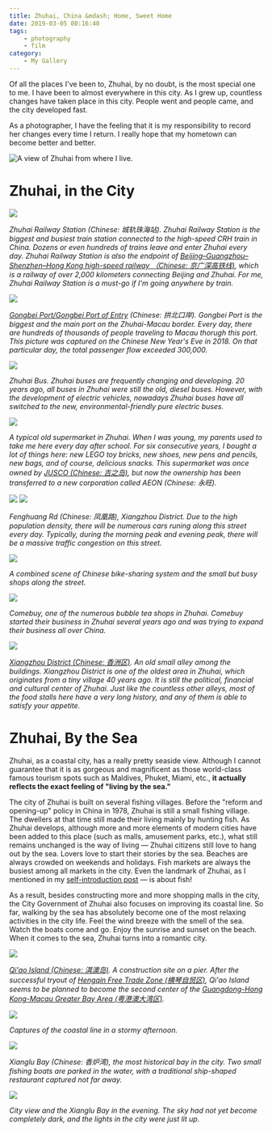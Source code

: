 ```yaml
---
title: Zhuhai, China &mdash; Home, Sweet Home
date: 2019-03-05 00:16:40
tags: 
    - photography 
    - film
category: 
    - My Gallery
---
```


Of all the places I've been to, Zhuhai, by no doubt, is the most special one to me. I have been to almost everywhere in this city. As I grew up, countless changes have taken place in this city. People went and people came, and the city developed fast.

As a photographer, I have the feeling that it is my responsibility to record her changes every time I return. I really hope that my hometown can become better and better.

![A view of Zhuhai from where I live.](/images/RZH5858post.jpg)

<!-- more -->

# Zhuhai, in the City

![](/images/RZH6144post.jpg)

*Zhuhai Railway Station (Chinese: 城轨珠海站). Zhuhai Railway Station is the biggest and busiest train station connected to the high-speed CRH train in China. Dozens or even hundreds of trains leave and enter Zhuhai every day. Zhuhai Railway Station is also the endpoint of [Beijing–Guangzhou–Shenzhen–Hong Kong high-speed railway （Chinese: 京广深高铁线)](https://en.wikipedia.org/wiki/Beijing%E2%80%93Guangzhou_high-speed_railway), which is a railway of over 2,000 kilometers connecting Beijing and Zhuhai. For me, Zhuhai Railway Station is a must-go if I'm going anywhere by train.*

![](/images/DSC03585.jpg)

*[Gongbei Port/Gongbei Port of Entry](https://en.wikipedia.org/wiki/Gongbei_Port_of_Entry) (Chinese: 拱北口岸). Gongbei Port is the biggest and the main port on the Zhuhai-Macau border. Every day, there are hundreds of thousands of people traveling to Macau thorugh this port. This picture was captured on the Chinese New Year's Eve in 2018. On that particular day, the total passenger flow exceeded 300,000.*

![](/images/RZH5966post.jpg)

*Zhuhai Bus. Zhuhai buses are frequently changing and developing. 20 years ago, all buses in Zhuhai were still the old, diesel buses. However, with the development of electric vehicles, nowadays Zhuhai buses have all switched to the new, environmental-friendly pure electric buses.*

![](/images/DSC00071-11.jpg)

*A typical old supermarket in Zhuhai. When I was young, my parents used to take me here every day after school. For six consecutive years, I bought a lot of things here: new LEGO toy bricks, new shoes, new pens and pencils, new bags, and of course, delicious snacks. This supermarket was once owned by [JUSCO (Chinese: 吉之岛)](https://en.wikipedia.org/wiki/JUSCO), but now the ownership has been transferred to a new corporation called AEON (Chinese: 永旺).*

![](/images/DSC00000.jpg)
![](/images/DSC00066-8.jpg)

*Fenghuang Rd (Chinese: 凤凰路), Xiangzhou District. Due to the high population density, there will be numerous cars runing along this street every day. Typically, during the morning peak and evening peak, there will be a massive traffic congestion on this street.*

![](/images/RZH5860post.jpg)

*A combined scene of Chinese bike-sharing system and the small but busy shops along the street.*

![](/images/RZH5982post.jpg)

*Comebuy, one of the numerous bubble tea shops in Zhuhai. Comebuy started their business in Zhuhai several years ago and was trying to expand their business all over China.*

![](/images/DSC03425.jpg)

*[Xiangzhou District (Chinese: 香洲区)](https://en.wikipedia.org/wiki/Xiangzhou_District,_Zhuhai). An old small alley among the buildings. Xiangzhou District is one of the oldest area in Zhuhai, which originates from a tiny village 40 years ago. It is still the political, financial and cultural center of Zhuhai. Just like the countless other alleys, most of the food stalls here have a very long history, and any of them is able to satisfy your appetite.*

# Zhuhai, By the Sea
Zhuhai, as a coastal city, has a really pretty seaside view. Although I cannot guarantee that it is as gorgeous and magnificent as those world-class famous tourism spots such as Maldives, Phuket, Miami, etc., **it actually reflects the exact feeling of "living by the sea."**

The city of Zhuhai is built on several fishing villages. Before the "reform and opening-up" policy in China in 1978, Zhuhai is still a small fishing village. The dwellers at that time still made their living mainly by hunting fish. As Zhuhai develops, although more and more elements of modern cities have been added to this place (such as malls, amusement parks, etc.), what still remains unchanged is the way of living &mdash; Zhuhai citizens still love to hang out by the sea. Lovers love to start their stories by the sea. Beaches are always crowded on weekends and holidays. Fish markets are always the busiest among all markets in the city. Even the landmark of Zhuhai, as I mentioned in my [self-introduction post](https://zhihaoruan.xyz/about/) &mdash; is about fish!

As a result, besides constructing more and more shopping malls in the city, the City Government of Zhuhai also focuses on improving its coastal line. So far, walking by the sea has absolutely become one of the most relaxing activities in the city life. Feel the wind breeze with the smell of the sea. Watch the boats come and go. Enjoy the sunrise and sunset on the beach. When it comes to the sea, Zhuhai turns into a romantic city.

![](/images/DSC01374.jpg)

*[Qi'ao Island (Chinese: 淇澳岛)](https://en.wikipedia.org/wiki/Qi%27ao_Island). A construction site on a pier. After the successful tryout of [Hengqin Free Trade Zone (横琴自贸区)](http://en.hengqin.gov.cn/), Qi'ao Island seems to be planned to become the second center of the [Guangdong-Hong Kong-Macau Greater Bay Area (粤港澳大湾区)](https://en.wikipedia.org/wiki/Guangdong-Hong_Kong-Macau_Greater_Bay_Area).*

![](/images/RZH6687post.jpg)

*Captures of the coastal line in a stormy afternoon.*

![](/images/RZH6715post.jpg)

*Xianglu Bay (Chinese: 香炉湾), the most historical bay in the city. Two small fishing boats are parked in the water, with a traditional ship-shaped restaurant captured not far away.*

![](/images/RZH6751post.jpg)

*City view and the Xianglu Bay in the evening. The sky had not yet become completely dark, and the lights in the city were just lit up.*

